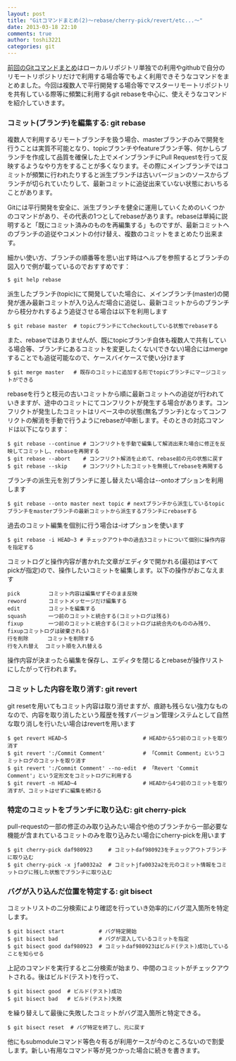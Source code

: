 ```yaml
---
layout: post
title: "Gitコマンドまとめ(2)～rebase/cherry-pick/revert/etc...～"
date: 2013-03-18 22:10
comments: true
author: toshi3221
categories: git
---
```

[前回のGitコマンドまとめ](/blog/2012/11/08/git)はローカルリポジトリ単独での利用やgithubで自分のリモートリポジトリだけで利用する場合等でもよく利用できそうなコマンドをまとめました。今回は複数人で平行開発する場合等でマスターリモートリポジトリを共有している際等に頻繁に利用するgit rebaseを中心に、使えそうなコマンドを紹介していきます。

### コミット(ブランチ)を編集する: git rebase

複数人で利用するリモートブランチを扱う場合、masterブランチのみで開発を行うことは実質不可能となり、topicブランチやfeatureブランチ等、何かしらブランチを作成して品質を確保した上でメインブランチにPull Requestを行って反映するようなやり方をすることが多くなります。その際にメインブランチではコミットが頻繁に行われたりすると派生ブランチは古いバージョンのソースからブランチが切られていたりして、最新コミットに追従出来ていない状態においちることがあります。

Gitには平行開発を安全に、派生ブランチを健全に運用していくためのいくつかのコマンドがあり、その代表の1つとしてrebaseがあります。rebaseは単純に説明すると「既にコミット済みのものを再編集する」ものですが、最新コミットへのブランチの追従やコメントの付け替え、複数のコミットをまとめたり出来ます。

細かい使い方、ブランチの順番等を思い出す時はヘルプを参照するとブランチの図入りで例が載っているのでおすすめです：

```
$ git help rebase 
```

派生したブランチ(topic)にて開発していた場合に、メインブランチ(master)の開発が進み最新コミットが入り込んだ場合に追従し、最新コミットからのブランチから枝分かれするよう追従させる場合は以下を利用します

```
$ git rebase master  # topicブランチにてcheckoutしている状態でrebaseする
```

また、rebaseではありませんが、既にtopicブランチ自体も複数人で共有している場合等、ブランチにあるコミットを変更したくない(できない)場合にはmergeすることでも追従可能なので、ケースバイケースで使い分けます

```
$ git merge master   # 既存のコミットに追加する形でtopicブランチにマージコミットができる
```

rebaseを行うと枝元の古いコミットから順に最新コミットへの追従が行われていきますが、途中のコミットにてコンフリクトが発生する場合があります。コンフリクトが発生したコミットはリベース中の状態(無名ブランチ)となってコンフリクトの解消を手動で行うようにrebaseが中断します。そのときの対応コマンドは以下になります：

```
$ git rebase --continue # コンフリクトを手動で編集して解消出来た場合に修正を反映してコミットし、rebaseを再開する
$ git rebase --abort    # コンフリクト解消を止めて、rebase前の元の状態に戻す
$ git rebase --skip     # コンフリクトしたコミットを無視してrebaseを再開する
```

ブランチの派生元を別ブランチに差し替えたい場合は--ontoオプションを利用します

```
$ git rebase --onto master next topic # nextブランチから派生しているtopicブランチをmasterブランチの最新コミットから派生するブランチにrebaseする
```

過去のコミット編集を個別に行う場合は-iオプションを使います

```
$ git rebase -i HEAD~3 # チェックアウト中の過去3コミットについて個別に操作内容を指定する
```

コミットログと操作内容が書かれた文章がエディタで開かれる(最初はすべてpickが指定)ので、操作したいコミットを編集します。以下の操作がおこなえます

```
pick         コミット内容は編集せずそのまま反映
reword       コミットメッセージだけ編集する
edit         コミットを編集する
squash       一つ前のコミットと統合する(コミットログは残る)
fixup        一つ前のコミットと統合する(コミットログは統合先のもののみ残り、fixupコミットログは破棄される)
行を削除      コミットを削除する
行を入れ替え  コミット順を入れ替える
```

操作内容が決まったら編集を保存し、エディタを閉じるとrebaseが操作リストにしたがって行われます。

### コミットした内容を取り消す: git revert

git resetを用いてもコミット内容は取り消せますが、痕跡も残らない強力なものなので、内容を取り消したという履歴を残すバージョン管理システムとして自然な取り消しを行いたい場合はrevertを用います

```
$ get revert HEAD~5                        # HEADから5つ前のコミットを取り消す
$ git revert ':/Commit Comment'            # 「Commit Comment」というコミットログのコミットを取り消す
$ git revert ':/Commit Comment' --no-edit  # 「Revert 'Commit Comment'」という定形文をコミットログに利用する
$ git revert -n HEAD~4                     # HEADから4つ前のコミットを取り消すが、コミットはせずに編集を続ける
```

### 特定のコミットをブランチに取り込む: git cherry-pick

pull-requestの一部の修正のみ取り込みたい場合や他のブランチから一部必要な機能が含まれているコミットのみを取り込みたい場合にcherry-pickを用います

```
$ git cherry-pick daf980923     # コミットdaf980923をチェックアウトブランチに取り込む
$ git cherry-pick -x jfa0032a2  # コミットjfa0032a2を元のコミット情報をコミットログに残した状態でブランチに取り込む
```

### バグが入り込んだ位置を特定する: git bisect

コミットリストの二分検索により確認を行っていき効率的にバグ混入箇所を特定します。

```
$ git bisect start           # バグ特定開始
$ git bisect bad             # バグが混入しているコミットを指定
$ git bisect good daf980923  # コミットdaf980923はビルド(テスト)成功していることを知らせる
```

上記のコマンドを実行すると二分検索が始まり、中間のコミットがチェックアウトされる。後はビルド(テスト)を行って、

```
$ git bisect good  # ビルド(テスト)成功
$ git bisect bad   # ビルド(テスト)失敗
```

を繰り替えして最後に失敗したコミットがバグ混入箇所と特定できる。

```
$ git bisect reset  # バグ特定を終了し、元に戻す
```

他にもsubmoduleコマンド等色々有るが利用ケースが今のところないので割愛します。新しい有用なコマンド等が見つかった場合に続きを書きます。
